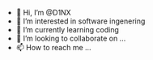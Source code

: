 - 👋 Hi, I’m @D1NX
- 👀 I’m interested in software ingenering
- 🌱 I’m currently learning coding
- 💞️ I’m looking to collaborate on ...
- 📫 How to reach me ...

<!---
D1NX/D1NX is a ✨ special ✨ repository because its `README.md` (this file) appears on your GitHub profile.
You can click the Preview link to take a look at your changes.
--->

